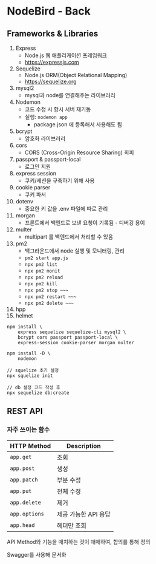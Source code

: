 # NodeBird - Back

## Frameworks & Libraries

1. Express
    - Node.js 웹 애플리케이션 프레임워크
    - <https://expressjs.com>
2. Sequelize
    - Node.js ORM(Object Relational Mapping)
    - <https://sequelize.org>
3. mysql2
    - mysql과 node를 연결해주는 라이브러리
4. Nodemon
    - 코드 수정 시 항시 서버 재기동
    - 실행: `nodemon app`
        - package.json 에 등록해서 사용해도 됨
5. bcrypt
    - 암호화 라이브러리
6. cors
    - CORS (Cross-Origin Resource Sharing) 회피
7. passport & passport-local
    - 로그인 지원
8. express session
    - 쿠키/세션을 구축하기 위해 사용
9. cookie parser
    - 쿠키 파서
10. dotenv
    - 중요한 키 값을 .env 파일에 따로 관리
11. morgan
    - 프론트에서 백엔드로 보낸 요청이 기록됨 - 디버깅 용이
12. multer
    - multipart 를 백엔드에서 처리할 수 있음
13. pm2
    - 백그라운드에서 node 실행 및 모니터링, 관리
    - `pm2 start app.js`
    - `npx pm2 list`
    - `npx pm2 monit`
    - `npx pm2 reload`
    - `npx pm2 kill`
    - `npx pm2 stop ~~~`
    - `npx pm2 restart ~~~`
    - `npx pm2 delete ~~~`
14. hpp
15. helmet

```
npm install \
    express sequelize sequelize-cli mysql2 \
    bcrypt cors passport passport-local \
    express-session cookie-parser morgan multer

npm install -D \
    nodemon
```

```
// squelize 초기 설정
npx squelize init

// db 설정 코드 작성 후
npx sequelize db:create
```

## REST API

### 자주 쓰이는 함수

|HTTP Method|Description|
|---|---|
|`app.get`|조회|
|`app.post`|생성|
|`app.patch`|부분 수정|
|`app.put`|전체 수정|
|`app.delete`|제거|
|`app.options`|제공 가능한 API 응답|
|`app.head`|헤더만 조회|

API Method와 기능을 매치하는 것이 애매하여, 합의를 통해 정의

Swagger를 사용해 문서화